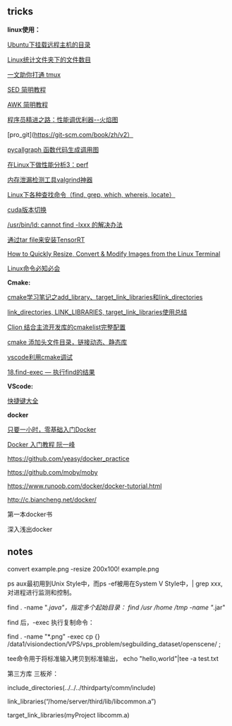 ##  tricks

**linux使用：**

[Ubuntu下挂载远程主机的目录](https://www.huaweicloud.com/articles/9313c263375fde826d7d5da603c7e682.html)

[Linux统计文件夹下的文件数目](http://noahsnail.com/2017/02/07/2017-02-07-Linux%E7%BB%9F%E8%AE%A1%E6%96%87%E4%BB%B6%E5%A4%B9%E4%B8%8B%E7%9A%84%E6%96%87%E4%BB%B6%E6%95%B0%E7%9B%AE/)

[一文助你打通 tmux](https://zhuanlan.zhihu.com/p/102546608)

[SED 简明教程](https://coolshell.cn/articles/9104.html)

[AWK 简明教程](https://coolshell.cn/articles/9070.html)

[程序员精进之路：性能调优利器--火焰图](https://zhuanlan.zhihu.com/p/147875569)

[pro_git](https://git-scm.com/book/zh/v2）

[pycallgraph 函数代码生成调用图](https://github.com/gak/pycallgraph)

[在Linux下做性能分析3：perf](https://zhuanlan.zhihu.com/p/22194920)

[内存泄漏检测工具valgrind神器](https://zhuanlan.zhihu.com/p/75416381)

[Linux下各种查找命令（find, grep, which, whereis, locate）](https://blog.csdn.net/wzzfeitian/article/details/40985549)

[cuda版本切换](https://blog.csdn.net/yinxingtianxia/article/details/80462892)

[/usr/bin/ld: cannot find -lxxx 的解决办法](https://www.cnblogs.com/zhming26/p/6164131.html)

[通过tar file来安装TensorRT](https://zhuanlan.zhihu.com/p/259848864)

[How to Quickly Resize, Convert & Modify Images from the Linux Terminal](https://www.howtogeek.com/109369/how-to-quickly-resize-convert-modify-images-from-the-linux-terminal/)

[Linux命令必知必会](https://github.com/mylxsw/growing-up/blob/master/doc/Linux%E5%91%BD%E4%BB%A4%E5%BF%85%E7%9F%A5%E5%BF%85%E4%BC%9A.md)


**Cmake:**

[cmake学习笔记之add_library、target_link_libraries和link_directories](https://blog.csdn.net/bigdog_1027/article/details/79113342)

[link_directories, LINK_LIBRARIES, target_link_libraries使用总结](https://blog.csdn.net/arackethis/article/details/43488177)

[Clion 结合主流开发库的cmakelist完整配置](https://www.codeqq.com/log/MyopB5gZ.html)


[cmake 添加头文件目录，链接动态、静态库](https://www.cnblogs.com/binbinjx/p/5626916.html)

[vscode利用cmake调试](https://blog.csdn.net/code_segment/article/details/81151443)

[18.find-exec — 执行find的结果](https://blog.csdn.net/KingBoyWorld/article/details/78298559)

**VScode:**

[快捷键大全](https://blog.csdn.net/crper/article/details/54099319)

**docker**

[只要一小时，零基础入门Docker](https://zhuanlan.zhihu.com/p/23599229)

[Docker 入门教程 阮一峰](http://www.ruanyifeng.com/blog/2018/02/docker-tutorial.html)

https://github.com/yeasy/docker_practice

https://github.com/moby/moby

https://www.runoob.com/docker/docker-tutorial.html

http://c.biancheng.net/docker/

第一本docker书

深入浅出docker

## notes

convert  example.png  -resize  200x100!  example.png

ps aux最初用到Unix Style中，而ps -ef被用在System V Style中，| grep xxx, 对进程进行监测和控制。

find . -name  "*.java"，指定多个起始目录：  find /usr /home  /tmp -name "*.jar"

find 后，-exec 执行复制命令：

find . -name  "*.png"  -exec cp {}  /data1/visiondection/VPS/vps_problem/segbuilding_dataset/openscene/ \;

tee命令用于将标准输入拷贝到标准输出， echo "hello,world"|tee -a test.txt

第三方库 三板斧：

include_directories(../../../thirdparty/comm/include)

link_libraries(“/home/server/third/lib/libcommon.a”)

target_link_libraries(myProject libcomm.a)


